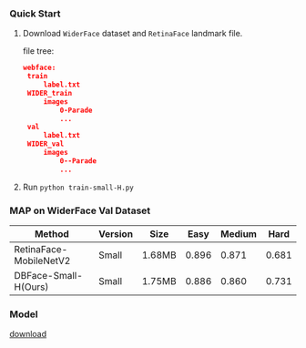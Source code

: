 ### Quick Start

1. Download `WiderFace` dataset and `RetinaFace` landmark file.

   file tree:

   ```json
   webface:
   	train
   		label.txt
   	WIDER_train
   		images
   			0-Parade
   			...
   	val
   		label.txt
   	WIDER_val
   		images
   			0--Parade
   			...
   ```

2. Run `python train-small-H.py`



### MAP on WiderFace Val Dataset

| Method                 | Version | Size   | Easy  | Medium | Hard  |
| ---------------------- | ------- | ------ | ----- | ------ | ----- |
| RetinaFace-MobileNetV2 | Small   | 1.68MB | 0.896 | 0.871  | 0.681 |
| DBFace-Small-H(Ours)   | Small   | 1.75MB | 0.886 | 0.860  | 0.731 |



### Model

[download](http://zifuture.com:1000/fs/public_models/small.dense.wide64.ucba-467314bf.pth)